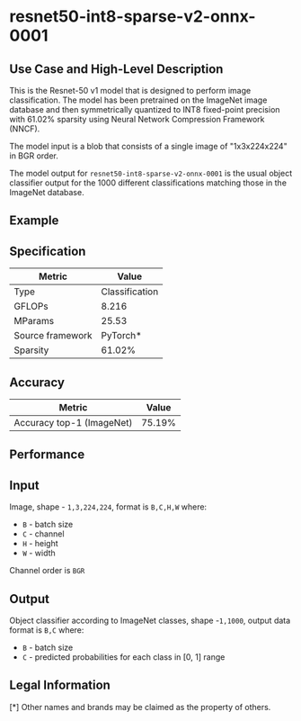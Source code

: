 # resnet50-int8-sparse-v2-onnx-0001

## Use Case and High-Level Description

This is the Resnet-50 v1 model that is designed to perform image classification. 
The model has been pretrained on the ImageNet image database and then symmetrically quantized to INT8 fixed-point 
precision with 61.02% sparsity using Neural Network Compression Framework (NNCF).  

The model input is a blob that consists of a single image of "1x3x224x224" in BGR order.

The model output for `resnet50-int8-sparse-v2-onnx-0001` is the usual object classifier output for the 1000 different classifications matching those in the ImageNet database.

## Example

## Specification

| Metric            | Value         |
|-------------------|---------------|
| Type              | Classification|
| GFLOPs            | 8.216 |
| MParams           | 25.53 |
| Source framework  | PyTorch\*    |
| Sparsity  | 61.02%    |

## Accuracy

| Metric                    | Value         |
|---------------------------|---------------|
| Accuracy top-1 (ImageNet) |         75.19% |

## Performance

## Input

Image, shape - `1,3,224,224`, format is `B,C,H,W` where:

- `B` - batch size
- `C` - channel
- `H` - height
- `W` - width

Channel order is `BGR`

## Output

Object classifier according to ImageNet classes, shape -`1,1000`, output data format is `B,C` where:

- `B` - batch size
- `C` - predicted probabilities for each class in  [0, 1] range

## Legal Information
[*] Other names and brands may be claimed as the property of others.
